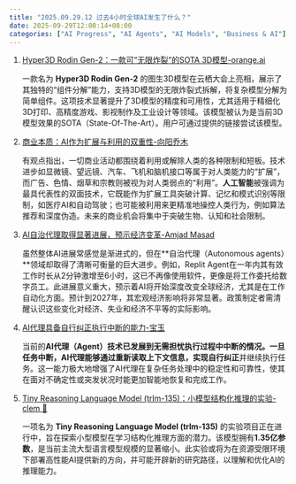 ```yaml
---
title: "2025.09.29.12 过去4小时全球AI发生了什么？"
date: 2025-09-29T12:00:14+08:00
categories: ["AI Progress", "AI Agents", "AI Models", "Business & AI"]
---
```


1.  [Hyper3D Rodin Gen-2：一款可“无限炸裂”的SOTA 3D模型-orange.ai](https://x.com/oran_ge/status/1972451625005637864)

    一款名为 **Hyper3D Rodin Gen-2** 的图生3D模型在云栖大会上亮相，展示了其独特的“组件分解”能力，支持3D模型的无限炸裂式拆解，将复杂模型分解为简单组件。这项技术显著提升了3D模型的精度和可用性，尤其适用于精细化3D打印、高精度游戏、影视制作及工业设计等领域。该模型被认为是当前3D模型效果的SOTA（State-Of-The-Art）。用户可通过提供的链接尝试该模型。

2.  [商业本质：AI作为扩展与利用的双重性-向阳乔木](https://x.com/vista8/status/1972474365632737318)

    有观点指出，一切商业活动都围绕着利用或解除人类的各种限制和短板。技术进步如显微镜、望远镜、汽车、飞机和脑机接口等属于对人类能力的“扩展”，而广告、色情、烟草和宗教则被视为对人类弱点的“利用”。**人工智能**被强调为最具代表性的双面技术，它既能作为扩展工具突破计算、记忆和模式识别等限制，如医疗AI和自动驾驶；也可能被利用来更精准地操控人类行为，例如算法推荐和深度伪造。未来的商业机会将集中于突破生物、认知和社会限制。

3.  [AI自治代理取得显著进展，预示经济变革-Amjad Masad](https://x.com/amasad/status/1972471217887354888)

    虽然整体AI进展常感觉是渐进式的，但在**自治代理（Autonomous agents）**领域却取得了清晰可衡量的巨大进步。例如，Replit Agent在一年内其有效工作时长从2分钟激增至6小时，这已不再像使用软件，更像是将工作委托给数字员工。此进展意义重大，预示着AI将开始深度改变全球经济，尤其是在工作自动化方面。预计到2027年，其宏观经济影响将非常显著。政策制定者需清醒认识这些变化对经济、失业和经济不平等的实际影响。

4.  [AI代理具备自行纠正执行中断的能力-宝玉](https://x.com/dotey/status/1972481436658913495)

    当前的**AI代理（Agent）**技术已发展到无需担忧执行过程中中断的情况。一旦任务中断，AI代理能够通过重新读取上下文信息，实现**自行纠正**并继续执行任务。这一能力极大地增强了AI代理在复杂任务处理中的稳定性和可靠性，使其在面对不确定性或突发状况时能更加智能地恢复和完成工作。

5.  [Tiny Reasoning Language Model (trlm-135)：小模型结构化推理的实验-clem 🤗](https://x.com/ClementDelangue/status/1972497168935330145)

    一项名为 **Tiny Reasoning Language Model (trlm-135)** 的实验项目正在进行中，旨在探索小型模型在学习结构化推理方面的潜力。该模型拥有**1.35亿参数**，是当前主流大型语言模型规模的显著缩小。此实验或将为在资源受限环境下部署高性能AI提供新的方向，并可能开辟新的研究路径，以理解和优化AI的推理能力。